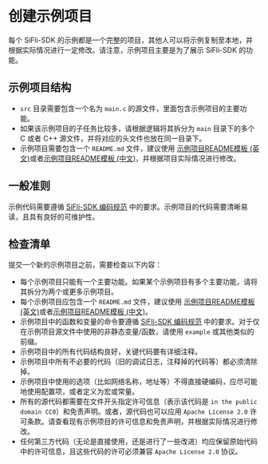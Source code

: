 # 创建示例项目

每个 SiFli-SDK 的示例都是一个完整的项目，其他人可以将示例复制至本地，并根据实际情况进行一定修改。请注意，示例项目主要是为了展示 SiFli-SDK 的功能。

## 示例项目结构

- `src` 目录需要包含一个名为 `main.c` 的源文件，里面包含示例项目的主要功能。
- 如果该示例项目的子任务比较多，请根据逻辑将其拆分为 `main` 目录下的多个 C 或者 C++ 源文件，并将对应的头文件也放在同一目录下。
- 示例项目需要包含一个 ``README.md`` 文件，建议使用 [示例项目README模板 (英文)](https://github.com/OpenSiFli/SiFli-SDK/blob/main/docs/TEMPLATE_EXAMPLE_README.md)或者[示例项目README模板 (中文)](https://github.com/OpenSiFli/SiFli-SDK/blob/main/docs/TEMPLATE_EXAMPLE_README_CN.md)，并根据项目实际情况进行修改。

## 一般准则

示例代码需要遵循 [SiFli-SDK 编码规范](coding_style.md) 中的要求。示例项目的代码需要清晰易读，且具有良好的可维护性。

## 检查清单
提交一个新的示例项目之前，需要检查以下内容：

- 每个示例项目只能有一个主要功能。如果某个示例项目有多个主要功能，请将其拆分为两个或更多示例项目。
- 每个示例项目应包含一个 `README.md` 文件，建议使用 [示例项目README模板 (英文)](https://github.com/OpenSiFli/SiFli-SDK/blob/main/docs/TEMPLATE_EXAMPLE_README.md)或者[示例项目README模板 (中文)](https://github.com/OpenSiFli/SiFli-SDK/blob/main/docs/TEMPLATE_EXAMPLE_README_CN.md)。
- 示例项目中的函数和变量的命令要遵循 [SiFli-SDK 编码规范](coding_style.md) 中的要求。对于仅在示例项目源文件中使用的非静态变量/函数，请使用 ``example`` 或其他类似的前缀。
- 示例项目中的所有代码结构良好，关键代码要有详细注释。
- 示例项目中所有不必要的代码（旧的调试日志，注释掉的代码等）都必须清除掉。
- 示例项目中使用的选项（比如网络名称，地址等）不得直接硬编码，应尽可能地使用配置项，或者定义为宏或常量。
- 所有的源代码都需要在文件开头指定许可信息（表示该代码是 `in the public domain CC0`）和免责声明。或者，源代码也可以应用 `Apache License 2.0` 许可条款。请查看现有示例项目的许可信息和免责声明，并根据实际情况进行修改。
- 任何第三方代码（无论是直接使用，还是进行了一些改进）均应保留原始代码中的许可信息，且这些代码的许可必须兼容 `Apache License 2.0` 协议。